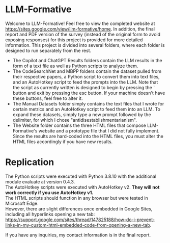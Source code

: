 # LLM-Formative

Welcome to LLM-Formative! Feel free to view the completed website at https://sites.google.com/view/llm-formative/home.
In addition, the final report and PDF version of the survey (instead of the original form to avoid exposing responses) for this project is provided for more detailed information.
This project is divided into several folders, where each folder is designed to run separately from the rest.
- The Copilot and ChatGPT Results folders contain the LLM results in the form of a text file as well as Python scripts to analyze them.
- The CodeSearchNet and MBPP folders contain the dataset pulled from their respective papers, a Python script to convert them into text files, and an AutoHotkey script to feed the prompts into the LLM. Note that the script as currently written is designed to begin by pressing the ` button and exit by pressing the esc button. If your machine doesn't have these buttons, feel free to alter it.
- The Manual Datasets folder simply contains the text files that I wrote for certain metrics and an AutoHotkey script to feed them into an LLM. To expand these datasets, simply type a new prompt followed by the delimiter, for which I chose "antidisestablishmentarianism".
- The Website folder contains the three HTML files that compose LLM-Formative's website and a prototype file that I did not fully implement. Since the results are hard-coded into the HTML files, you must alter the HTML files accordingly if you have new results.

# Replication

The Python scripts were executed with Python 3.8.10 with the additional module evaluate at version 0.4.3.  
The AutoHotkey scripts were executed with AutoHotkey v2. **They will not work correctly if you use AutoHotkey v1.**  
The HTML scripts should function in any browser but were tested in Microsoft Edge.  
However, there are slight differences once embedded in Google Sites, including all hyperlinks opening a new tab: https://support.google.com/sites/thread/147825188/how-do-i-prevent-links-in-my-custom-html-embedded-code-from-opening-a-new-tab.

If you have any inquiries, my contact information is in the final report.

